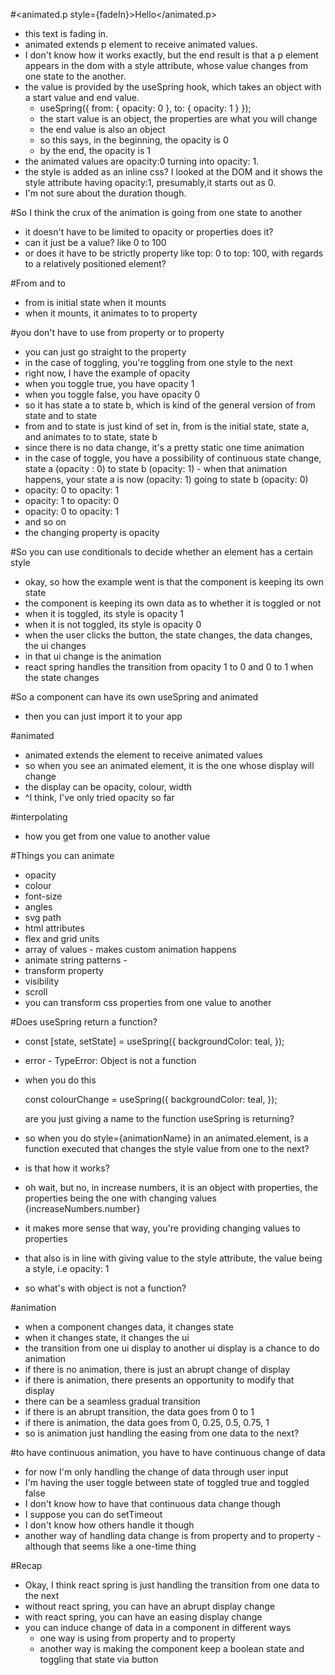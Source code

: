 #<animated.p style={fadeIn}>Hello</animated.p>
- this text is fading in. 
- animated extends p element to receive animated values.
- I don't know how it works exactly, but the end result is that a p element appears in the dom with a style attribute, whose value changes from one state to the another.
- the value is provided by the useSpring hook, which takes an object with a start value and end value.
    - useSpring({ from: { opacity: 0 }, to: { opacity: 1 } });
    - the start value is an object, the properties are what you will change
    - the end value is also an object
    - so this says, in the beginning, the opacity is 0
    - by the end, the opacity is 1
- the animated values are opacity:0 turning into opacity: 1.
- the style is added as an inline css? I looked at the DOM and it shows the style attribute having opacity:1, presumably,it starts out as 0. 
- I'm not sure about the duration though.

#So I think the crux of the animation is going from one state to another
- it doesn't have to be limited to opacity or properties does it?
- can it just be a value? like 0 to 100
- or does it have to be strictly property like top: 0 to top: 100, with regards to a relatively positioned element?

#From and to
- from is initial state when it mounts
- when it mounts, it animates to to property

#you don't have to use from property or to property
- you can just go straight to the property
- in the case of toggling, you're toggling from one style to the next
- right now, I have the example of opacity
- when you toggle true, you have opacity 1
- when you toggle false, you have opacity 0
- so it has state a to state b, which is kind of the general version of from state and to state
- from and to state is just kind of set in, from is the initial state, state a, and animates to to state, state b
- since there is no data change, it's a pretty static one time animation
- in the case of toggle, you have a possibility of continuous state change, state a (opacity : 0) to state b (opacity: 1) - when that animation happens, your state a is now (opacity: 1) going to state b (opacity: 0)
- opacity: 0 to opacity: 1
- opacity: 1 to opacity: 0
- opacity: 0 to opacity: 1
- and so on
- the changing property is opacity

#So you can use conditionals to decide whether an element has a certain style
- okay, so how the example went is that the component is keeping its own state
- the component is keeping its own data as to whether it is toggled or not
- when it is toggled, its style is opacity 1
- when it is not toggled, its style is opacity 0
- when the user clicks the button, the state changes, the data changes, the ui changes
- in that ui change is the animation
- react spring handles the transition from opacity 1 to 0 and 0 to 1 when the state changes

#So a component can have its own useSpring and animated
- then you can just import it to your app

#animated
- animated extends the element to receive animated values
- so when you see an animated element, it is the one whose display will change
- the display can be opacity, colour, width
- ^I think, I've only tried opacity so far

#interpolating
- how you get from one value to another value

#Things you can animate
- opacity
- colour
- font-size
- angles
- svg path
- html attributes
- flex and grid units
- array of values - makes custom animation happens
- animate string patterns - 
- transform property
- visibility
- scroll
- you can transform css properties from one value to another

#Does useSpring return a function?
- const [state, setState] = useSpring({
    backgroundColor: teal,
  });
- error - TypeError: Object is not a function
- when you do this

    const colourChange = useSpring({
    backgroundColor: teal,
  });

  are you just giving a name to the function useSpring is returning?

- so when you do style={animationName} in an animated.element, is a function executed that changes the style value from one to the next?
- is that how it works?
- oh wait, but no, in increase numbers, it is an object with properties, the properties being the one with changing values {increaseNumbers.number}
- it makes more sense that way, you're providing changing values to properties
- that also is in line with giving value to the style attribute, the value being a style, i.e opacity: 1
- so what's with object is not a function?

#animation
- when a component changes data, it changes state
- when it changes state, it changes the ui
- the transition from one ui display to another ui display is a chance to do animation
- if there is no animation, there is just an abrupt change of display
- if there is animation, there presents an opportunity to modify that display
- there can be a seamless gradual transition
- if there is an abrupt transition, the data goes from 0 to 1
- if there is animation, the data goes from 0, 0.25, 0.5, 0.75, 1
- so is animation just handling the easing from one data to the next?

#to have continuous animation, you have to have continuous change of data
- for now I'm only handling the change of data through user input
- I'm having the user toggle between state of toggled true and toggled false
- I don't know how to have that continuous data change though
- I suppose you can do setTimeout
- I don't know how others handle it though
- another way of handling data change is from property and to property - although that seems like a one-time thing

#Recap
- Okay, I think react spring is just handling the transition from one data to the next
- without react spring, you can have an abrupt display change
- with react spring, you can have an easing display change
- you can induce change of data in a component in different ways
  - one way is using from property and to property
  - another way is making the component keep a boolean state and toggling that state via button
  





